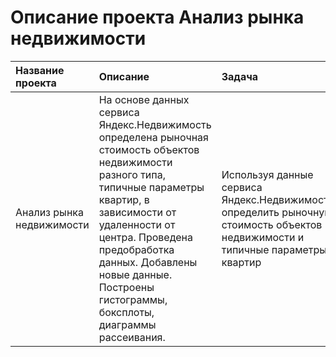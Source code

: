 # Описание проекта Анализ рынка недвижимости

| Название проекта | Описание | Задача |Используемые библиотеки | 
| :---------------------- | :---------------------- | :---------------------- | :---------------------- |
| Анализ рынка недвижимости | На основе данных сервиса Яндекс.Недвижимость определена рыночная стоимость объектов недвижимости разного типа, типичные параметры квартир, в зависимости от удаленности от центра. Проведена предобработка данных. Добавлены новые данные. Построены гистограммы, боксплоты, диаграммы рассеивания.| Используя данные сервиса Яндекс.Недвижимость, определить рыночную стоимость объектов недвижимости и типичные параметры квартир | *pandas* *Python* *Matplotlib* *исследовательский анализ данных* *визуализация данных* *предобработка данных* |
